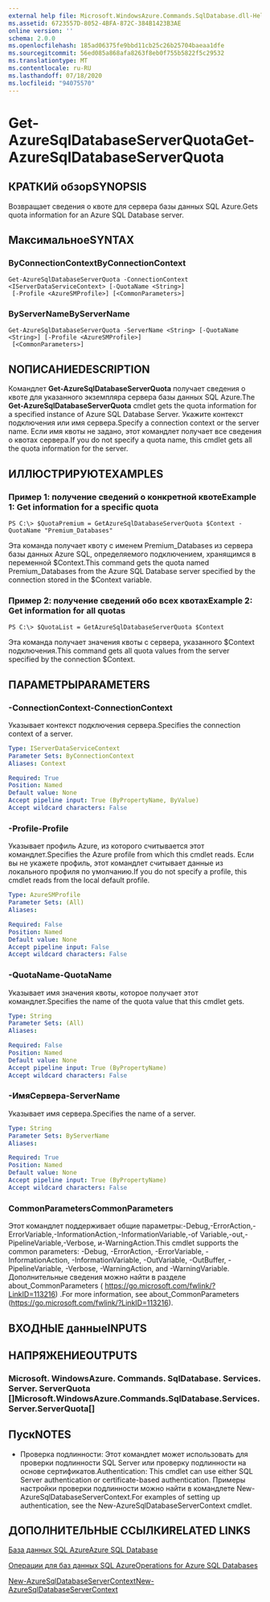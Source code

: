 ```yaml
---
external help file: Microsoft.WindowsAzure.Commands.SqlDatabase.dll-Help.xml
ms.assetid: 6723557D-8052-4BFA-872C-384B1423B3AE
online version: ''
schema: 2.0.0
ms.openlocfilehash: 185ad06375fe9bbd11cb25c26b25704baeaa1dfe
ms.sourcegitcommit: 56ed085a868afa8263f8eb0f755b5822f5c29532
ms.translationtype: MT
ms.contentlocale: ru-RU
ms.lasthandoff: 07/18/2020
ms.locfileid: "94075570"
---
```

# <span data-ttu-id="140e8-101">Get-AzureSqlDatabaseServerQuota</span><span class="sxs-lookup"><span data-stu-id="140e8-101">Get-AzureSqlDatabaseServerQuota</span></span>

## <span data-ttu-id="140e8-102">КРАТКИй обзор</span><span class="sxs-lookup"><span data-stu-id="140e8-102">SYNOPSIS</span></span>
<span data-ttu-id="140e8-103">Возвращает сведения о квоте для сервера базы данных SQL Azure.</span><span class="sxs-lookup"><span data-stu-id="140e8-103">Gets quota information for an Azure SQL Database server.</span></span>

## <span data-ttu-id="140e8-104">Максимальное</span><span class="sxs-lookup"><span data-stu-id="140e8-104">SYNTAX</span></span>

### <span data-ttu-id="140e8-105">ByConnectionContext</span><span class="sxs-lookup"><span data-stu-id="140e8-105">ByConnectionContext</span></span>
```
Get-AzureSqlDatabaseServerQuota -ConnectionContext <IServerDataServiceContext> [-QuotaName <String>]
 [-Profile <AzureSMProfile>] [<CommonParameters>]
```

### <span data-ttu-id="140e8-106">ByServerName</span><span class="sxs-lookup"><span data-stu-id="140e8-106">ByServerName</span></span>
```
Get-AzureSqlDatabaseServerQuota -ServerName <String> [-QuotaName <String>] [-Profile <AzureSMProfile>]
 [<CommonParameters>]
```

## <span data-ttu-id="140e8-107">NОПИСАНИЕ</span><span class="sxs-lookup"><span data-stu-id="140e8-107">DESCRIPTION</span></span>
<span data-ttu-id="140e8-108">Командлет **Get-AzureSqlDatabaseServerQuota** получает сведения о квоте для указанного экземпляра сервера базы данных SQL Azure.</span><span class="sxs-lookup"><span data-stu-id="140e8-108">The **Get-AzureSqlDatabaseServerQuota** cmdlet gets the quota information for a specified instance of Azure SQL Database Server.</span></span>
<span data-ttu-id="140e8-109">Укажите контекст подключения или имя сервера.</span><span class="sxs-lookup"><span data-stu-id="140e8-109">Specify a connection context or the server name.</span></span>
<span data-ttu-id="140e8-110">Если имя квоты не задано, этот командлет получает все сведения о квотах сервера.</span><span class="sxs-lookup"><span data-stu-id="140e8-110">If you do not specify a quota name, this cmdlet gets all the quota information for the server.</span></span>

## <span data-ttu-id="140e8-111">ИЛЛЮСТРИРУЮТ</span><span class="sxs-lookup"><span data-stu-id="140e8-111">EXAMPLES</span></span>

### <span data-ttu-id="140e8-112">Пример 1: получение сведений о конкретной квоте</span><span class="sxs-lookup"><span data-stu-id="140e8-112">Example 1: Get information for a specific quota</span></span>
```
PS C:\> $QuotaPremium = GetAzureSqlDatabaseServerQuota $Context -QuotaName "Premium_Databases"
```

<span data-ttu-id="140e8-113">Эта команда получает квоту с именем Premium_Databases из сервера базы данных Azure SQL, определяемого подключением, хранящимся в переменной $Context.</span><span class="sxs-lookup"><span data-stu-id="140e8-113">This command gets the quota named Premium_Databases from the Azure SQL Database server specified by the connection stored in the $Context variable.</span></span>

### <span data-ttu-id="140e8-114">Пример 2: получение сведений обо всех квотах</span><span class="sxs-lookup"><span data-stu-id="140e8-114">Example 2: Get information for all quotas</span></span>
```
PS C:\> $QuotaList = GetAzureSqlDatabaseServerQuota $Context
```

<span data-ttu-id="140e8-115">Эта команда получает значения квоты с сервера, указанного $Context подключения.</span><span class="sxs-lookup"><span data-stu-id="140e8-115">This command gets all quota values from the server specified by the connection $Context.</span></span>

## <span data-ttu-id="140e8-116">ПАРАМЕТРЫ</span><span class="sxs-lookup"><span data-stu-id="140e8-116">PARAMETERS</span></span>

### <span data-ttu-id="140e8-117">-ConnectionContext</span><span class="sxs-lookup"><span data-stu-id="140e8-117">-ConnectionContext</span></span>
<span data-ttu-id="140e8-118">Указывает контекст подключения сервера.</span><span class="sxs-lookup"><span data-stu-id="140e8-118">Specifies the connection context of a server.</span></span>

```yaml
Type: IServerDataServiceContext
Parameter Sets: ByConnectionContext
Aliases: Context

Required: True
Position: Named
Default value: None
Accept pipeline input: True (ByPropertyName, ByValue)
Accept wildcard characters: False
```

### <span data-ttu-id="140e8-119">-Profile</span><span class="sxs-lookup"><span data-stu-id="140e8-119">-Profile</span></span>
<span data-ttu-id="140e8-120">Указывает профиль Azure, из которого считывается этот командлет.</span><span class="sxs-lookup"><span data-stu-id="140e8-120">Specifies the Azure profile from which this cmdlet reads.</span></span>
<span data-ttu-id="140e8-121">Если вы не укажете профиль, этот командлет считывает данные из локального профиля по умолчанию.</span><span class="sxs-lookup"><span data-stu-id="140e8-121">If you do not specify a profile, this cmdlet reads from the local default profile.</span></span>

```yaml
Type: AzureSMProfile
Parameter Sets: (All)
Aliases: 

Required: False
Position: Named
Default value: None
Accept pipeline input: False
Accept wildcard characters: False
```

### <span data-ttu-id="140e8-122">-QuotaName</span><span class="sxs-lookup"><span data-stu-id="140e8-122">-QuotaName</span></span>
<span data-ttu-id="140e8-123">Указывает имя значения квоты, которое получает этот командлет.</span><span class="sxs-lookup"><span data-stu-id="140e8-123">Specifies the name of the quota value that this cmdlet gets.</span></span>

```yaml
Type: String
Parameter Sets: (All)
Aliases: 

Required: False
Position: Named
Default value: None
Accept pipeline input: True (ByPropertyName)
Accept wildcard characters: False
```

### <span data-ttu-id="140e8-124">-ИмяСервера</span><span class="sxs-lookup"><span data-stu-id="140e8-124">-ServerName</span></span>
<span data-ttu-id="140e8-125">Указывает имя сервера.</span><span class="sxs-lookup"><span data-stu-id="140e8-125">Specifies the name of a server.</span></span>

```yaml
Type: String
Parameter Sets: ByServerName
Aliases: 

Required: True
Position: Named
Default value: None
Accept pipeline input: True (ByPropertyName)
Accept wildcard characters: False
```

### <span data-ttu-id="140e8-126">CommonParameters</span><span class="sxs-lookup"><span data-stu-id="140e8-126">CommonParameters</span></span>
<span data-ttu-id="140e8-127">Этот командлет поддерживает общие параметры:-Debug,-ErrorAction,-ErrorVariable,-InformationAction,-InformationVariable,-of Variable,-out,-PipelineVariable,-Verbose, и-WarningAction.</span><span class="sxs-lookup"><span data-stu-id="140e8-127">This cmdlet supports the common parameters: -Debug, -ErrorAction, -ErrorVariable, -InformationAction, -InformationVariable, -OutVariable, -OutBuffer, -PipelineVariable, -Verbose, -WarningAction, and -WarningVariable.</span></span> <span data-ttu-id="140e8-128">Дополнительные сведения можно найти в разделе about_CommonParameters ( https://go.microsoft.com/fwlink/?LinkID=113216) .</span><span class="sxs-lookup"><span data-stu-id="140e8-128">For more information, see about_CommonParameters (https://go.microsoft.com/fwlink/?LinkID=113216).</span></span>

## <span data-ttu-id="140e8-129">ВХОДНЫЕ данные</span><span class="sxs-lookup"><span data-stu-id="140e8-129">INPUTS</span></span>

## <span data-ttu-id="140e8-130">НАПРЯЖЕНИЕ</span><span class="sxs-lookup"><span data-stu-id="140e8-130">OUTPUTS</span></span>

### <span data-ttu-id="140e8-131">Microsoft. WindowsAzure. Commands. SqlDatabase. Services. Server. ServerQuota []</span><span class="sxs-lookup"><span data-stu-id="140e8-131">Microsoft.WindowsAzure.Commands.SqlDatabase.Services.Server.ServerQuota[]</span></span>

## <span data-ttu-id="140e8-132">Пуск</span><span class="sxs-lookup"><span data-stu-id="140e8-132">NOTES</span></span>
* <span data-ttu-id="140e8-133">Проверка подлинности: Этот командлет может использовать для проверки подлинности SQL Server или проверку подлинности на основе сертификатов.</span><span class="sxs-lookup"><span data-stu-id="140e8-133">Authentication: This cmdlet can use either SQL Server authentication or certificate-based authentication.</span></span> <span data-ttu-id="140e8-134">Примеры настройки проверки подлинности можно найти в командлете New-AzureSqlDatabaseServerContext.</span><span class="sxs-lookup"><span data-stu-id="140e8-134">For examples of setting up authentication, see the New-AzureSqlDatabaseServerContext cmdlet.</span></span>

## <span data-ttu-id="140e8-135">ДОПОЛНИТЕЛЬНЫЕ ССЫЛКИ</span><span class="sxs-lookup"><span data-stu-id="140e8-135">RELATED LINKS</span></span>

[<span data-ttu-id="140e8-136">База данных SQL Azure</span><span class="sxs-lookup"><span data-stu-id="140e8-136">Azure SQL Database</span></span>](https://azure.microsoft.com/en-us/services/sql-database/)

[<span data-ttu-id="140e8-137">Операции для баз данных SQL Azure</span><span class="sxs-lookup"><span data-stu-id="140e8-137">Operations for Azure SQL Databases</span></span>](https://msdn.microsoft.com/en-us/library/azure/dn505719.aspx)

[<span data-ttu-id="140e8-138">New-AzureSqlDatabaseServerContext</span><span class="sxs-lookup"><span data-stu-id="140e8-138">New-AzureSqlDatabaseServerContext</span></span>](./New-AzureSqlDatabaseServerContext.md)


